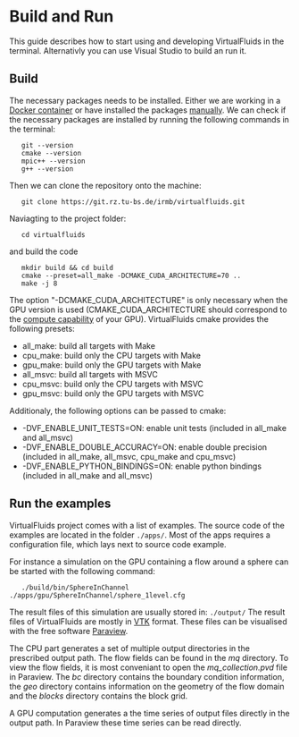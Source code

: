 <!-- SPDX-License-Identifier: GPL-3.0-or-later -->
<!-- SPDX-FileCopyrightText: Copyright © VirtualFluids Project contributors, see AUTHORS.md in root folder -->

# Build and Run

This guide describes how to start using and developing VirtualFluids in the terminal. Alternativly you can use Visual Studio to build an run it.

## Build

The necessary packages needs to be installed. Either we are working in a <!-- DOXYGEN_MAKE_REF -->[Docker container](Getting-Started-with-Docker.md) or have installed the packages <!-- DOXYGEN_MAKE_REF -->[manually](Getting-Started-Not-Using-Docker.md). 
We can check if the necessary packages are installed by running the following commands in the terminal:
```
   git --version
   cmake --version
   mpic++ --version
   g++ --version
```

Then we can clone the repository onto the machine:
```
   git clone https://git.rz.tu-bs.de/irmb/virtualfluids.git
```

Naviagting to the project folder:
```
   cd virtualfluids
```

and build the code
```
   mkdir build && cd build
   cmake --preset=all_make -DCMAKE_CUDA_ARCHITECTURE=70 ..
   make -j 8
```

The option "-DCMAKE_CUDA_ARCHITECTURE" is only necessary when the GPU version is used (CMAKE_CUDA_ARCHITECTURE should correspond to the [compute capability](https://en.wikipedia.org/wiki/CUDA#GPUs_supported) of your GPU).
VirtualFluids cmake provides the following presets:

- all_make: build all targets with Make
- cpu_make: build only the CPU targets with Make
- gpu_make: build only the GPU targets with Make
- all_msvc: build all targets with MSVC
- cpu_msvc: build only the CPU targets with MSVC
- gpu_msvc: build only the GPU targets with MSVC

Additionaly, the following options can be passed to cmake:
- -DVF_ENABLE_UNIT_TESTS=ON: enable unit tests (included in all_make and all_msvc)
- -DVF_ENABLE_DOUBLE_ACCURACY=ON: enable double precision (included in all_make, all_msvc, cpu_make and cpu_msvc)
- -DVF_ENABLE_PYTHON_BINDINGS=ON: enable python bindings (included in all_make and all_msvc)

## Run the examples

VirtualFluids project comes with a list of examples. The source code of the examples are located in the folder `./apps/`. Most of the apps requires a configuration file, which lays next to source code example.

For instance a simulation on the GPU containing a flow around a sphere can be started with the following command:
```
   ./build/bin/SphereInChannel ./apps/gpu/SphereInChannel/sphere_1level.cfg

```

The result files of this simulation are usually stored in: `./output/`
The result files of VirtualFluids are mostly in [VTK](https://kitware.github.io/vtk-examples/site/VTKFileFormats/) format. These files can be visualised with the free software [Paraview](https://www.paraview.org/).

The CPU part generates a set of multiple output directories in the prescribed output path. The flow fields can be found in the _mq_ directory. To view the flow fields, it is most conveniant to open the _mq_collection.pvd_ file in Paraview. The _bc_ directory contains the boundary condition information, the _geo_ directory contains information on the geometry of the flow domain and the _blocks_ directory contains the block grid.

A GPU computation generates a the time series of output files directly in the output path. In Paraview these time series can be read directly.